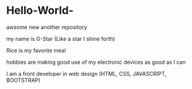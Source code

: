 # Hello-World-
awsome new another repository

my name is G-Star (Like a star I shine forth)

Rice is my favorite meal

hobbies are making good use of my electronic devices as good as I can

I am a front developer in web design (HTML, CSS, JAVASCRIPT, BOOTSTRAP)

